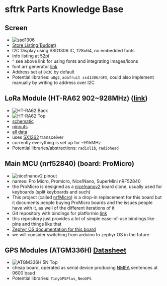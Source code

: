 # sftrk Parts Knowledge Base
## Screen
- ![ssd1306](https://www.datasheethub.com/wp-content/uploads/2022/08/SSD1306-128x64-I2C-OLED-Display-720x720.png)
- [Store Listing(Budget)](https://www.amazon.com/AITRIP-Display-Self-Luminous-Compatible-Raspberry/dp/B0CT5CJWFK?crid=25WJD2EDOKI47&s=electronics&sprefix=0.96%2Binch%2Boled%2Bssd1306%2Celectronics%2C111&sr=1-11&th=1)
- I2C Display using SSD1306 IC, 128x64, no embedded fonts
- Info listing at [52pi](https://wiki.52pi.com/index.php?title=S-0005)
- ^ see above link for using fonts and integrating images/icons
- font arr generator [link](https://oleddisplay.squix.ch/)
- Address set at `0x3C` by default
- Potential libraries: `u8g2`, `adafruit ssd1306/GFX`, could also implement manually by writing to address over I2C

## LoRa Module (HT-RA62 902~928MHz) ([link](https://heltec.org/project/ht-ra62/))
- ![HT-RA62 Back](https://heltec.org/wp-content/uploads/2023/10/RA62-1-600x600-1.png)
- ![HT-RA62 Top](https://heltec.org/wp-content/uploads/2023/10/RA62-2.png)
- [schematic](https://resource.heltec.cn/download/HT-RA62/HT-RA62_Reference_design.pdf)
- [pinouts](https://resource.heltec.cn/download/HT-RA62/HT-RA62.png)
- [all data](https://resource.heltec.cn/download/HT-RA62)
- uses [SX1262](https://cdn.sparkfun.com/assets/6/b/5/1/4/SX1262_datasheet.pdf) transceiver
- currently everything is set up for ~915MHz
- Potential libraries/abstractions: `radiolib`, `radiohead`

## Main MCU (nrf52840) (board: ProMicro)
- ![nice!nanov2 pinout](https://raw.githubusercontent.com/pdcook/nRFMicro-Arduino-Core/main/supermini_nicenano.png)
- names: Pro Micro, Promicro, Nice!Nano, SuperMini nRF52840
- the ProMicro is designed as a [nice!nanov2](https://nicekeyboards.com/nice-nano/) board clone, usually used for keyboards (split keyboards and such)
- This project (called [nrfMicro](https://github.com/joric/nrfmicro/wiki)) is a drop-in replacement for this board but it documents people buying ProMicro boards and the issues people have with it, as well of the different iterations of it
- Git repository with bindings for platformio [link](https://github.com/ICantMakeThings/Nicenano-NRF52-Supermini-PlatformIO-Support/tree/main)
- this repository just provides a lot of simple ease-of-use bindings like pins and things like that
- [Zephyr OS documentation for this board](https://docs.zephyrproject.org/latest/boards/others/promicro_nrf52840/doc/index.html)
- we will consider switching from arduino to zephyr OS in the future

## GPS Modules (ATGM336H) [Datasheet](https://datasheet.lcsc.com/lcsc/1810261521_ZHONGKEWEI-ATGM336H-5N31_C90770.pdf)
- ![ATGM336H 5N Top](https://ae01.alicdn.com/kf/HTB1dj3uagFY.1VjSZFqq6ydbXXaC.jpg)
- cheap board, operated as serial device producing [NMEA](https://aprs.gids.nl/nmea/) sentences at 9600 baud
- Potential libraries: `TinyGPSPlus`, `NeoGPS`
